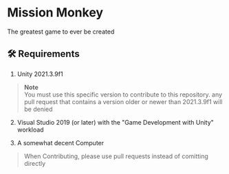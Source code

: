 # Mission Monkey

The greatest game to ever be created

## 🛠️ Requirements

1. Unity 2021.3.9f1
> **Note**  
> You must use this specific version to contribute to this repository. any pull request that contains a version older or newer than 2021.3.9f1 will be denied

2. Visual Studio 2019 (or later) with the "Game Development with Unity" workload

3. A somewhat decent Computer


> When Contributing, please use pull requests instead of comitting directly
